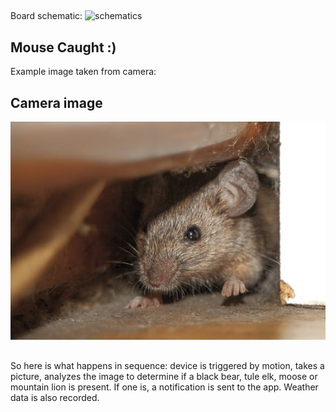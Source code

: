 ## 
Board schematic:
![schematics](https://github.com/PaulTR/GoCodeColorado-IoT-ML/blob/master/schematic.png?raw=true)

## Mouse Caught :)

Example image taken from camera:
## Camera image 
![camera sample](https://github.com/khalidelaggan/machinelearning/blob/master/mice.jpg)

## 
So here is what happens in sequence: device is triggered by motion, takes a picture, analyzes the image to determine if a black bear, tule elk, moose or mountain lion is present. If one is, a notification is sent to the app. Weather data is also recorded.
